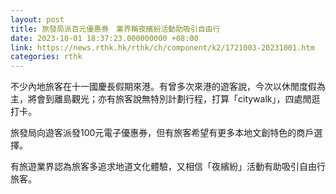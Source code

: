 ```yaml
---
layout: post
title: 旅發局派百元優惠券　業界稱夜繽紛活動助吸引自由行
date: 2023-10-01 18:37:23.000000000 +08:00
link: https://news.rthk.hk/rthk/ch/component/k2/1721003-20231001.htm
categories: rthk
---
```


不少內地旅客在十一國慶長假期來港。有曾多次來港的遊客說，今次以休閒度假為主，將會到離島觀光；亦有旅客說無特別計劃行程，打算「citywalk」，四處閒逛打卡。

旅發局向遊客派發100元電子優惠券，但有旅客希望有更多本地文創特色的商戶選擇。

有旅遊業界認為旅客多追求地道文化體驗，又相信「夜繽紛」活動有助吸引自由行旅客。
